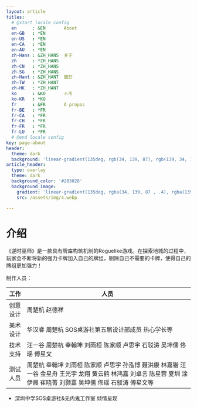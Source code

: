 ```yaml
---
layout: article
titles:
  # @start locale config
  en      : &EN       About
  en-GB   : *EN
  en-US   : *EN
  en-CA   : *EN
  en-AU   : *EN
  zh-Hans : &ZH_HANS  关于
  zh      : *ZH_HANS
  zh-CN   : *ZH_HANS
  zh-SG   : *ZH_HANS
  zh-Hant : &ZH_HANT  關於
  zh-TW   : *ZH_HANT
  zh-HK   : *ZH_HANT
  ko      : &KO       소개
  ko-KR   : *KO
  fr      : &FR       À propos
  fr-BE   : *FR
  fr-CA   : *FR
  fr-CH   : *FR
  fr-FR   : *FR
  fr-LU   : *FR
  # @end locale config
key: page-about
header:
  theme: dark
  background: 'linear-gradient(135deg, rgb(34, 139, 87), rgb(139, 34, 139))'
article_header:
  type: overlay
  theme: dark
  background_color: '#203028'
  background_image:
    gradient: 'linear-gradient(135deg, rgba(34, 139, 87 , .4), rgba(139, 34, 139, .4))'
    src: /assets/img/4.webp

---
```

# 介绍

《逆时巫师》是一款具有牌库构筑机制的Roguelike游戏。在探索地城的过程中，玩家会不断将新的强力卡牌加入自己的牌组，剔除自己不需要的卡牌，使得自己的牌组更加强力！

制作人员：

|工作|人员|
|-|-|
|创意设计|周楚杭 赵德祥|
|美术设计|华汉睿 周楚杭 SOS桌游社第五届设计部成员 热心学长等
|技术支持|汪一谷 周楚杭 幸翰坤 刘雨桓 陈家顺 卢思宇 石驳涛 吴坤儒 佟瑶 傅星文|
|测试人员|周楚杭 幸翰坤 刘雨桓 陈家顺 卢思宇 孙泓博 聂洪康 林嘉锴 汪一谷 金星舟 王光宇 龙翔 黄云鹤 林鸿嘉 刘卓言 陈星蓉 夏圳 涂伊晨 崔晓菁 刘颢嘉 吴坤儒 佟瑶 石驳涛 傅星文等|

* 深圳中学SOS桌游社&无内鬼工作室 倾情呈现

